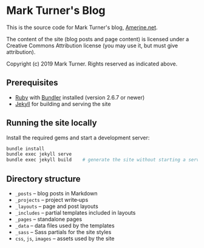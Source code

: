 Mark Turner's Blog
==================

This is the source code for Mark Turner's blog,
[Amerine.net](http://www.amerine.net).

The content of the site (blog posts and page content) is licensed under a
Creative Commons Attribution license (you may use it, but must give
attribution).

Copyright (c) 2019 Mark Turner. Rights reserved as indicated above.

## Prerequisites

* [Ruby](https://www.ruby-lang.org/) with [Bundler](https://bundler.io/) installed
  (version 2.6.7 or newer)
* [Jekyll](https://jekyllrb.com/) for building and serving the site

## Running the site locally

Install the required gems and start a development server:

```bash
bundle install
bundle exec jekyll serve
bundle exec jekyll build    # generate the site without starting a server
```

## Directory structure

* `_posts` – blog posts in Markdown
* `_projects` – project write‑ups
* `_layouts` – page and post layouts
* `_includes` – partial templates included in layouts
* `_pages` – standalone pages
* `_data` – data files used by the templates
* `_sass` – Sass partials for the site styles
* `css`, `js`, `images` – assets used by the site
